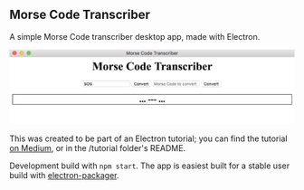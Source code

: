 ## Morse Code Transcriber

A simple Morse Code transcriber desktop app, made with Electron.

![Screenshot of app transcribing.](https://github.com/NateNeumann/electron-tutorial/blob/master/tutorial/img/convert.png?raw=true)

This was created to be part of an Electron tutorial; you can find the tutorial [on Medium](https://medium.com/code-chrysalis/build-your-first-desktop-app-with-electron-2504b7214ec6), or in the /tutorial folder's README.

Development build with `npm start`. 
The app is easiest built for a stable user build with [electron-packager](https://github.com/electron-userland/electron-packager).
